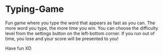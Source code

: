 # Typing-Game

Fun game where you type the word that appears as fast as you can.
The more word you type, the more time you win.
You can choose the difficulty level from the settings button on the left-bottom corner.
If you run out of time, you lose and your score will be presented to you!

Have fun XD
